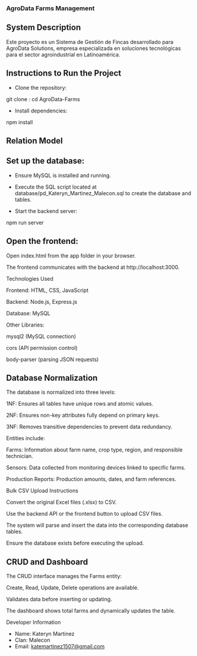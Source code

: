 ### AgroData Farms Management

## System Description

Este proyecto es un Sistema de Gestión de Fincas desarrollado para AgroData Solutions, empresa especializada en soluciones tecnológicas para el sector agroindustrial en Latinoamérica.

## Instructions to Run the Project

* Clone the repository:

git clone : 
cd AgroData-Farms


* Install dependencies:

npm install

## Relation Model 


## Set up the database:

* Ensure MySQL is installed and running.

* Execute the SQL script located at database/pd_Kateryn_Martinez_Malecon.sql to create the database and tables.

* Start the backend server:

npm run server


## Open the frontend:

Open index.html from the app folder in your browser.

The frontend communicates with the backend at http://localhost:3000.

Technologies Used

Frontend: HTML, CSS, JavaScript

Backend: Node.js, Express.js

Database: MySQL

Other Libraries:

mysql2
 (MySQL connection)

cors
 (API permission control)

body-parser
 (parsing JSON requests)

## Database Normalization

The database is normalized into three levels:

1NF: Ensures all tables have unique rows and atomic values.

2NF: Ensures non-key attributes fully depend on primary keys.

3NF: Removes transitive dependencies to prevent data redundancy.

Entities include:

Farms: Information about farm name, crop type, region, and responsible technician.

Sensors: Data collected from monitoring devices linked to specific farms.

Production Reports: Production amounts, dates, and farm references.

Bulk CSV Upload Instructions

Convert the original Excel files (.xlsx) to CSV.

Use the backend API or the frontend button to upload CSV files.

The system will parse and insert the data into the corresponding database tables.

Ensure the database exists before executing the upload.

## CRUD and Dashboard

The CRUD interface manages the Farms entity:

Create, Read, Update, Delete operations are available.

Validates data before inserting or updating.

The dashboard shows total farms and dynamically updates the table.




Developer Information
* Name: Kateryn Martinez
* Clan: Malecon
* Email: katemartinez1507@gmail.com